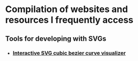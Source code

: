 # Compilation of websites and resources I frequently access

## Tools for developing with SVGs

- ### [Interactive SVG cubic bezier curve visualizer](https://hunormarton.github.io/svg-curves/cubic)
